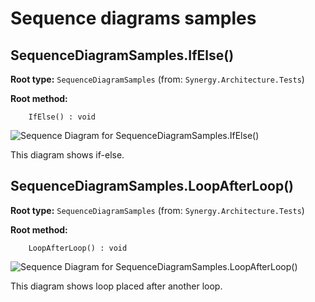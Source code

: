 # Sequence diagrams samples

##  SequenceDiagramSamples.IfElse()

**Root type:** `SequenceDiagramSamples` (from: `Synergy.Architecture.Tests`)

**Root method:**
```
    IfElse() : void
```

![Sequence Diagram for SequenceDiagramSamples.IfElse()](http://www.plantuml.com/plantuml/png/V9BFJiCm3CRlbVeEravmQ7Ulq3J-IXmuZJiodTj4f769lGMUZGEFn2kGhjFOnBPR7Fq-v_Fd_7nzpqKnwAfpUIPlrlSOi8D0qhCNUY8HREc67CVh43Y2XXNbMSEi5E3PM86bnNRGYE4eO9k2d52PPshL9NH1xoloDTsDs0Axtf6KZyrzmYukyupySejYhHnWmHszZ4SKc0mbRCf9dat1fuU1rxJFLP3gJp3ebo3fDi_I56fhswDNE6xWaBaruP_kmGPg-2DDi7kec1rlLi7VEEWKeY4FBNFh2592k4RhyFLq6iLiD521KUsbcavZZENOeAovEwtRcZmKfktiXCCoWDLGY5RE63ZQQDz1MjD-55T5SIhOUK8t_-aN003__mC0)
<!--
@startuml
skinparam responseMessageBelowArrow true
footer This diagram shows if-else.
title
SequenceDiagramSamples.IfElse()
endtitle
actor Some_actor as "Some actor"
/ note over Some_actor: very hand some
participant SequenceDiagramSamples
participant Chrome
participant Firefox
Some_actor->SequenceDiagramSamples: IfElse()
alt when google is available
SequenceDiagramSamples->Chrome: https://www.google.com
SequenceDiagramSamples->Firefox: https://www.foogle.com
else otherwise
SequenceDiagramSamples->Firefox: https://www.google.com
end
Some_actor<--SequenceDiagramSamples
@enduml
-->

This diagram shows if-else.


##  SequenceDiagramSamples.LoopAfterLoop()

**Root type:** `SequenceDiagramSamples` (from: `Synergy.Architecture.Tests`)

**Root method:**
```
    LoopAfterLoop() : void
```

![Sequence Diagram for SequenceDiagramSamples.LoopAfterLoop()](http://www.plantuml.com/plantuml/png/b5AnJiCm4DqZvHzEdM18kaUeQW4nmLHsT2INsCBn6TiXy6qCV1A_m3cjIgksGwVusU_TlRkNt--VPOZeuz2RF0jlsZhqs8EduDW6Ug8GiADRCZoklESHeXyeprhcI1wUbGxGQEoI9YWU0nXc1yvWJGrWcqXeEIhvffSopwAEHYgiwNqWMzFzHht6tXaAvQEGLacM3bVNUKQssIgmZknXpJszR8uOO9OWJ72MPtEGLWJyGVky2WH_WKBRG93RF9CPewwrGnlXj8z3pftoHxe7xQdbJnbarwXOd2vMmT5KqvOIqBQ3mKPj9cjH9QpGERBYuNIvOh7nKu6AqOLgFX_7iUoOEqDbpVrvtTRpeL2Yt0bbsLjlKxAIw60QU2N9k6t9ayoTNY_ii6zjwl2_ifkYE1V0KgZJN_a7003__mC0)
<!--
@startuml
skinparam responseMessageBelowArrow true
footer This diagram shows loop placed after another loop.
title
SequenceDiagramSamples.LoopAfterLoop()
endtitle
actor Some_actor as "Some actor"
/ note over Some_actor: very hand some
participant SequenceDiagramSamples
participant Chrome
participant Firefox
Some_actor->SequenceDiagramSamples: LoopAfterLoop()
loop Looping until something happens
SequenceDiagramSamples->Chrome: https://www.google.com
SequenceDiagramSamples->Firefox: https://www.foogle.com
end
loop This should be different loop
SequenceDiagramSamples->Firefox: https://www.google.com
end
Some_actor<--SequenceDiagramSamples
@enduml
-->

This diagram shows loop placed after another loop.



